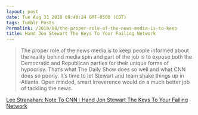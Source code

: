 ```yaml
---
layout: post
date: Tue Aug 31 2010 09:40:24 GMT-0500 (CDT)
tags: Tumblr Posts
Permalink: /2010/08/the-proper-role-of-the-news-media-is-to-keep
title: Hand Jon Stewart The Keys To Your Failing Network
---
```


> The proper role of the news media is to keep people informed about the reality behind media spin and part of the job is to expose both the Democratic and Republican parties for their unique forms of hypocrisy. That’s what The Daily Show does so well and what CNN does so poorly. It’s time to let Stewart and team shake things up in Atlanta. Open minded, smart irreverence would do a much better job of tackling the news.

[Lee Stranahan: Note To CNN : Hand Jon Stewart The Keys To Your Failing Network](http://www.huffingtonpost.com/lee-stranahan/note-to-cnn-hand-jon-stew_b_700142.html?utm_source=chrome)
